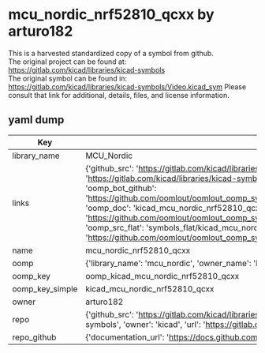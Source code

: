 # mcu_nordic_nrf52810_qcxx by arturo182  
This is a harvested standardized copy of a symbol from github.  
The original project can be found at:  
https://gitlab.com/kicad/libraries/kicad-symbols  
The original symbol can be found in:
https://gitlab.com/kicad/libraries/kicad-symbols/Video.kicad_sym
Please consult that link for additional, details, files, and license information.  
## yaml dump  
| Key | Value |  
| --- | --- |  
| library_name | MCU_Nordic |  
| links | {'github_src': 'https://gitlab.com/kicad/libraries/kicad-symbols/Video.kicad_sym', 'github_src_repo': 'https://gitlab.com/kicad/libraries/kicad-symbols', 'oomp_bot': 'kicad_mcu_nordic_nrf52810_qcxx/working', 'oomp_bot_github': 'https://github.com/oomlout/oomlout_oomp_symbol_bot/tree/main/kicad_mcu_nordic_nrf52810_qcxx/working', 'oomp_doc': 'kicad_mcu_nordic_nrf52810_qcxx/working', 'oomp_doc_github': 'https://github.com/oomlout/oomlout_oomp_symbol_doc/tree/main/kicad_mcu_nordic_nrf52810_qcxx/working', 'oomp_src_flat': 'symbols_flat/kicad_mcu_nordic_nrf52810_qcxx/working', 'oomp_src_flat_github': 'https://github.com/oomlout/oomlout_oomp_symbol_src/tree/main/kicad_mcu_nordic_nrf52810_qcxx/working'} |  
| name | mcu_nordic_nrf52810_qcxx |  
| oomp | {'library_name': 'mcu_nordic', 'owner_name': 'kicad', 'symbol_name': 'mcu_nordic_nrf52810_qcxx'} |  
| oomp_key | oomp_kicad_mcu_nordic_nrf52810_qcxx |  
| oomp_key_simple | kicad_mcu_nordic_nrf52810_qcxx |  
| owner | arturo182 |  
| repo | {'github_src': 'https://gitlab.com/kicad/libraries/kicad-symbols/Video.kicad_sym', 'name': 'libraries/kicad-symbols', 'owner': 'kicad', 'url': 'https://gitlab.com/kicad/libraries/kicad-symbols'} |  
| repo_github | {'documentation_url': 'https://docs.github.com/rest/repos/repos#get-a-repository', 'message': 'Not Found'} |  

